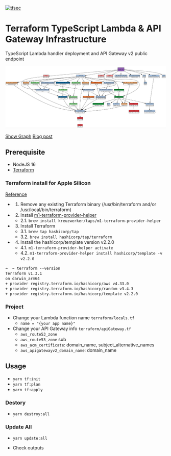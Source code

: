 [![tfsec](https://github.com/eunchurn/terraform-typescript-lambda-apigateway/actions/workflows/tfsec.yml/badge.svg)](https://github.com/eunchurn/terraform-typescript-lambda-apigateway/actions/workflows/tfsec.yml)

# Terraform TypeScript Lambda & API Gateway Infrastructure

TypeScript Lambda handler deployment and API Gateway v2 public endpoint 

![infra](infra.png)

[Show Graph](https://eunchurn.github.io/terraform-typescript-lambda-apigateway/)
[Blog post](https://www.eunchurn.com/blog/development/2022-10-23-tWIL)

## Prerequisite

- NodeJS 16
- [Terraform](https://learn.hashicorp.com/tutorials/terraform/install-cli)

### Terraform install for Apple Silicon

[Reference](https://discuss.hashicorp.com/t/template-v2-2-0-does-not-have-a-package-available-mac-m1/35099/4)

- 1. Remove any existing Terraform binary (/usr/bin/terraform and/or /usr/local/bin/terraform)
- 2. Install [m1-terraform-provider-helper](https://github.com/kreuzwerker/m1-terraform-provider-helper)
  - 2.1. `brew install kreuzwerker/taps/m1-terraform-provider-helper`
- 3. Install Terraform
  - 3.1. `brew tap hashicorp/tap`
  - 3.2. `brew install hashicorp/tap/terraform`
- 4. Install the hashicorp/template version v2.2.0
  - 4.1. `m1-terraform-provider-helper activate`
  - 4.2. `m1-terraform-provider-helper install hashicorp/template -v v2.2.0`

```
➜  ~ terraform --version
Terraform v1.3.1
on darwin_arm64
+ provider registry.terraform.io/hashicorp/aws v4.33.0
+ provider registry.terraform.io/hashicorp/random v3.4.3
+ provider registry.terraform.io/hashicorp/template v2.2.0
```
### Project

- Change your Lambda function name `terraform/locals.tf`
  - `name = "{your app name}"`
- Change your API Gateway info `terraform/apiGateway.tf`
  - `aws_route53_zone`
  - `aws_route53_zone` sub
  - `aws_acm_certificate`: domain_name, subject_alternative_names
  - `aws_apigatewayv2_domain_name`: domain_name

## Usage

- `yarn tf:init`
- `yarn tf:plan`
- `yarn tf:apply`

### Destory

- `yarn destroy:all`

### Update All

- `yarn update:all`

- Check outputs
